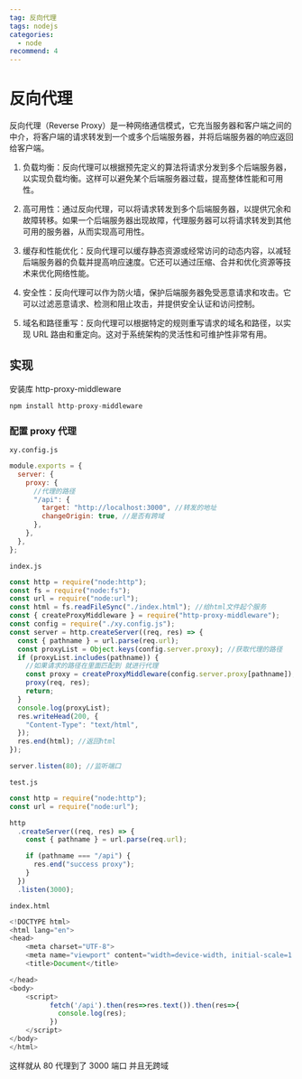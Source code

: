 ```yaml
---
tag: 反向代理
tags: nodejs
categories:
  - node
recommend: 4
---
```


# 反向代理

反向代理（Reverse Proxy）是一种网络通信模式，它充当服务器和客户端之间的中介，将客户端的请求转发到一个或多个后端服务器，并将后端服务器的响应返回给客户端。

1. 负载均衡：反向代理可以根据预先定义的算法将请求分发到多个后端服务器，以实现负载均衡。这样可以避免某个后端服务器过载，提高整体性能和可用性。

2. 高可用性：通过反向代理，可以将请求转发到多个后端服务器，以提供冗余和故障转移。如果一个后端服务器出现故障，代理服务器可以将请求转发到其他可用的服务器，从而实现高可用性。
3. 缓存和性能优化：反向代理可以缓存静态资源或经常访问的动态内容，以减轻后端服务器的负载并提高响应速度。它还可以通过压缩、合并和优化资源等技术来优化网络性能。
4. 安全性：反向代理可以作为防火墙，保护后端服务器免受恶意请求和攻击。它可以过滤恶意请求、检测和阻止攻击，并提供安全认证和访问控制。
5. 域名和路径重写：反向代理可以根据特定的规则重写请求的域名和路径，以实现 URL 路由和重定向。这对于系统架构的灵活性和可维护性非常有用。

## 实现

安装库 http-proxy-middleware

```js
npm install http-proxy-middleware
```

### 配置 proxy 代理

`xy.config.js`

```js
module.exports = {
  server: {
    proxy: {
      //代理的路径
      "/api": {
        target: "http://localhost:3000", //转发的地址
        changeOrigin: true, //是否有跨域
      },
    },
  },
};
```

`index.js`

```js
const http = require("node:http");
const fs = require("node:fs");
const url = require("node:url");
const html = fs.readFileSync("./index.html"); //给html文件起个服务
const { createProxyMiddleware } = require("http-proxy-middleware");
const config = require("./xy.config.js");
const server = http.createServer((req, res) => {
  const { pathname } = url.parse(req.url);
  const proxyList = Object.keys(config.server.proxy); //获取代理的路径
  if (proxyList.includes(pathname)) {
    //如果请求的路径在里面匹配到 就进行代理
    const proxy = createProxyMiddleware(config.server.proxy[pathname]); //代理
    proxy(req, res);
    return;
  }
  console.log(proxyList);
  res.writeHead(200, {
    "Content-Type": "text/html",
  });
  res.end(html); //返回html
});

server.listen(80); //监听端口
```

`test.js`

```js
const http = require("node:http");
const url = require("node:url");

http
  .createServer((req, res) => {
    const { pathname } = url.parse(req.url);

    if (pathname === "/api") {
      res.end("success proxy");
    }
  })
  .listen(3000);
```

`index.html`

```js
<!DOCTYPE html>
<html lang="en">
<head>
    <meta charset="UTF-8">
    <meta name="viewport" content="width=device-width, initial-scale=1.0">
    <title>Document</title>

</head>
<body>
    <script>
          fetch('/api').then(res=>res.text()).then(res=>{
            console.log(res);
          })
    </script>
</body>
</html>
```

这样就从 80 代理到了 3000 端口 并且无跨域
